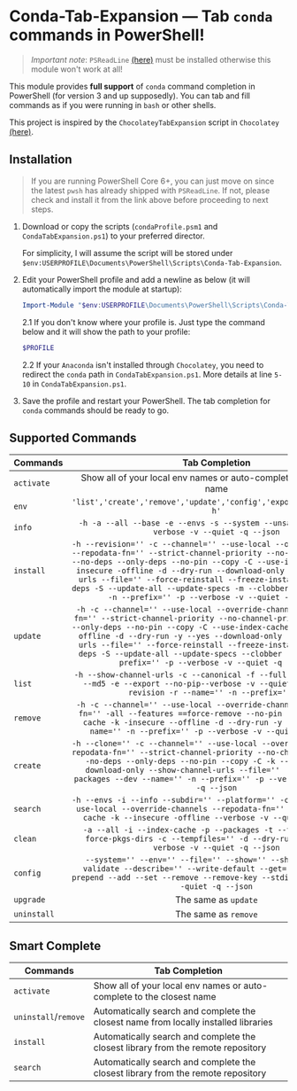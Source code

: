 # Conda-Tab-Expansion — Tab `conda` commands in PowerShell!

> *Important note*: `PSReadLine` [(here)](https://github.com/PowerShell/PSReadLine) must be installed otherwise this module won't work at all!

This module provides **full support** of `conda` command completion in PowerShell (for version 3 and up supposedly). You can tab and fill commands as if you were running in `bash` or other shells.

This project is inspired by the `ChocolateyTabExpansion` script in `Chocolatey` [(here)](https://github.com/chocolatey/choco).

## Installation
> If you are running PowerShell Core 6+, you can just move on since the latest `pwsh` has already shipped with `PSReadLine`. If not, please check and install it from the link above before proceeding to next steps.

1. Download or copy the scripts (`condaProfile.psm1` and `CondaTabExpansion.ps1`) to your preferred director.

    For simplicity, I will assume the script will be stored under 
    `$env:USERPROFILE\Documents\PowerShell\Scripts\Conda-Tab-Expansion`.

2. Edit your PowerShell profile and add a newline as below (it will automatically import the module at startup):

    ```powershell
    Import-Module "$env:USERPROFILE\Documents\PowerShell\Scripts\Conda-Tab-Expansion\CondaTabExpansion.ps1" -Force
    ```


    2.1 If you don't know where your profile is. Just type the command below and it will show the path to your profile: 

    ```powershell 
    $PROFILE 
    ```

    2.2 If your `Anaconda` isn't installed through `Chocolatey`, you need to redirect the `conda` path in `CondaTabExpansion.ps1`. More details at line `5-10` in `CondaTabExpansion.ps1`.

3. Save the profile and restart your PowerShell. The tab completion for `conda` commands should be ready to go.

## Supported Commands
| Commands        | Tab Completion        |
| -------------   |:---------------------:|
| `activate`      | Show all of your local env names or auto-complete to the closest name |
| `env`           | `'list','create','remove','update','config','export','<regex>','-h'`|
| `info`          | `-h -a --all --base -e --envs -s --system --unsafe-channels --verbose -v --quiet -q --json` |
| `install`       | `-h --revision='' -c --channel='' --use-local --override-channels --repodata-fn='' --strict-channel-priority --no-channel-priority --no-deps --only-deps --no-pin --copy -C --use-index-cache -k --insecure -offline -d --dry-run --download-only --show-channel-urls --file='' --force-reinstall --freeze-installed --update-deps -S --update-all --update-specs -m --clobber --dev --name='' -n --prefix='' -p --verbose -v --quiet -q --json` |
| `update`        | `-h -c --channel='' --use-local --override-channels --repodata-fn='' --strict-channel-priority --no-channel-priority --no-deps --only-deps --no-pin --copy -C --use-index-cache -k -insecure --offline -d --dry-run -y --yes --download-only --show-channel-urls --file='' --force-reinstall --freeze-installed --update-deps -S --update-all --update-specs --clobber --name='' -n --prefix='' -p --verbose -v --quiet -q --json` |
| `list`          | `-h --show-channel-urls -c --canonical -f --full-name --explicit --md5 -e --export --no-pip--verbose -v --quiet -q --json --revision -r --name='' -n --prefix='' -p` |
| `remove`        | `-h -c --channel='' --use-local --override-channels --repodata-fn='' -all --features ==force-remove --no-pin -C --use-index-cache -k -insecure --offline -d --dry-run -y --yes --dev --name='' -n --prefix='' -p --verbose -v --quiet -q --json` |
| `create`        | `-h --clone='' -c --channel='' --use-local --override-channels --repodata-fn='' --strict-channel-priority --no-channel-priority --no-deps --only-deps --no-pin --copy -C -k --offline -d --download-only --show-channel-urls --file=''  --no-default-packages --dev --name='' -n --prefix='' -p --verbose -v --quiet -q --json` |
| `search`        |`-h --envs -i --info --subdir='' --platform='' -c --channel='' --use-local --override-channels --repodata-fn='' -C --use-index-cache -k --insecure -offline --verbose -v --quiet -q --json` |
| `clean`         | `-a --all -i --index-cache -p --packages -t --tarballs -f --force-pkgs-dirs -c --tempfiles='' -d --dry-run -y --yes --verbose -v --quiet -q --json` |
| `config`        | `--system='' --env='' --file='' --show='' --show-sources --validate --describe='' --write-default --get='' --append --prepend --add --set --remove --remove-key --stdin --verbose -v --quiet -q --json` |
| `upgrade`       | The same as `update` |
| `uninstall`     | The same as `remove` |

## Smart Complete
| Commands | Tab Completion |
| ---      | ---            |
| `activate`      | Show all of your local env names or auto-complete to the closest name |
| `uninstall`/`remove`      | Automatically search and complete the closest name from locally installed libraries |
| `install`      | Automatically search and complete the closest library from the remote repository |
| `search`      | Automatically search and complete the closest library from the remote repository |